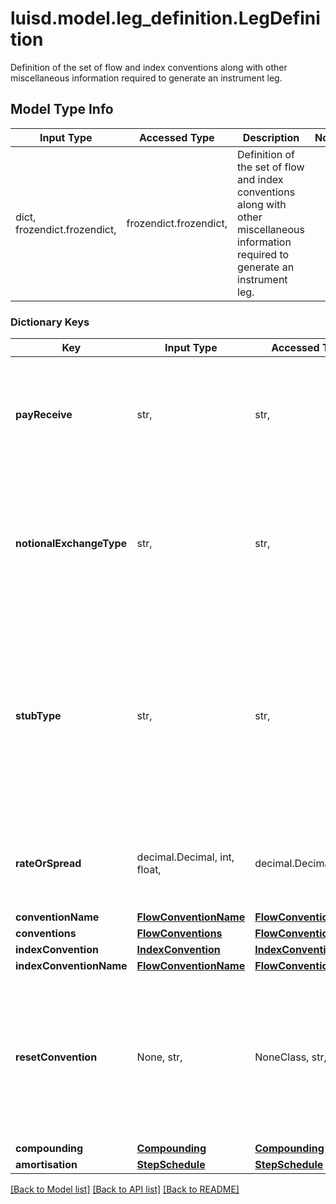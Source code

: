 # luisd.model.leg_definition.LegDefinition

Definition of the set of flow and index conventions along with other miscellaneous information required to generate an instrument leg.

## Model Type Info
Input Type | Accessed Type | Description | Notes
------------ | ------------- | ------------- | -------------
dict, frozendict.frozendict,  | frozendict.frozendict,  | Definition of the set of flow and index conventions along with other miscellaneous information required to generate an instrument leg. | 

### Dictionary Keys
Key | Input Type | Accessed Type | Description | Notes
------------ | ------------- | ------------- | ------------- | -------------
**payReceive** | str,  | str,  | Is the leg to be paid or received  Supported string (enumeration) values are: [Pay, Receive]. | 
**notionalExchangeType** | str,  | str,  | what type of notional exchange does the leg have  Supported string (enumeration) values are: [None, Initial, Final, Both]. | 
**stubType** | str,  | str,  | If a stub is required should it be at the front or back of the leg.  Supported string (enumeration) values are: [None, ShortFront, ShortBack, LongBack, LongFront, Both]. | 
**rateOrSpread** | decimal.Decimal, int, float,  | decimal.Decimal,  | Is there either a fixed rate (non-zero) or spread to be paid over the value of the leg. | value must be a 64 bit float
**conventionName** | [**FlowConventionName**](FlowConventionName.md) | [**FlowConventionName**](FlowConventionName.md) |  | [optional] 
**conventions** | [**FlowConventions**](FlowConventions.md) | [**FlowConventions**](FlowConventions.md) |  | [optional] 
**indexConvention** | [**IndexConvention**](IndexConvention.md) | [**IndexConvention**](IndexConvention.md) |  | [optional] 
**indexConventionName** | [**FlowConventionName**](FlowConventionName.md) | [**FlowConventionName**](FlowConventionName.md) |  | [optional] 
**resetConvention** | None, str,  | NoneClass, str,  | Control how resets are generated relative to swap payment convention(s).  Supported string (enumeration) values are: [InAdvance, InArrears]. | [optional] 
**compounding** | [**Compounding**](Compounding.md) | [**Compounding**](Compounding.md) |  | [optional] 
**amortisation** | [**StepSchedule**](StepSchedule.md) | [**StepSchedule**](StepSchedule.md) |  | [optional] 

[[Back to Model list]](../../README.md#documentation-for-models) [[Back to API list]](../../README.md#documentation-for-api-endpoints) [[Back to README]](../../README.md)

